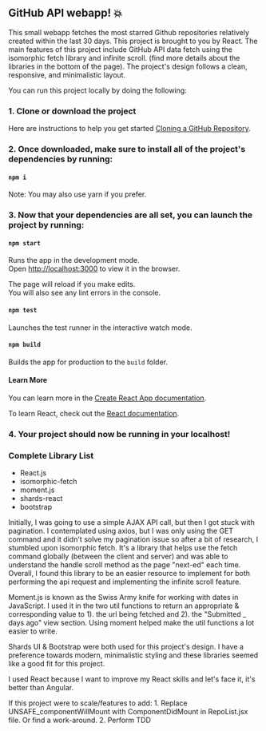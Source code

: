 ## GitHub API webapp! 💥

This small webapp fetches the most starred Github repositories relatively created within the last 30 days. This project is brought to you by React. The main features of this project include GitHub API data fetch using the isomorphic fetch library and infinite scroll. (find more details about the libraries in the bottom of the page). The project's design follows a clean, responsive, and minimalistic layout.

You can run this project locally by doing the following:

### 1. Clone or download the project

Here are instructions to help you get started [Cloning a GitHub Repository](https://help.github.com/en/github/creating-cloning-and-archiving-repositories/cloning-a-repository).


### 2. Once downloaded, make sure to install all of the project's dependencies by running:

#### `npm i`

Note: You may also use yarn if you prefer.

### 3. Now that your dependencies are all set, you can launch the project by running: 

#### `npm start`

Runs the app in the development mode.<br />
Open [http://localhost:3000](http://localhost:3000) to view it in the browser.

The page will reload if you make edits.<br />
You will also see any lint errors in the console.

#### `npm test`

Launches the test runner in the interactive watch mode.<br />

#### `npm build`

Builds the app for production to the `build` folder.<br />

#### Learn More

You can learn more in the [Create React App documentation](https://facebook.github.io/create-react-app/docs/getting-started).

To learn React, check out the [React documentation](https://reactjs.org/).

### 4. Your project should now be running in your localhost!


### Complete Library List

- React.js
- isomorphic-fetch
- moment.js
- shards-react
- bootstrap

Initially, I was going to use a simple AJAX API call, but then I got stuck with pagination. I contemplated using axios, but I was only using the GET command and it didn't solve my pagination issue so after a bit of research, I stumbled upon isomorphic fetch. It's a library that helps use the fetch command globally (between the client and server) and was able to understand the handle scroll method as the page "next-ed" each time. Overall, I found this library to be an easier resource to implement for both performing the api request and implementing the infinite scroll feature.

Moment.js is known as the Swiss Army knife for working with dates in JavaScript. I used it in the two util functions to return an appropriate & corresponding value to 1). the url being fetched and 2). the "Submitted _ days ago" view section. Using moment helped make the util functions a lot easier to write.

Shards UI & Bootstrap were both used for this project's design. I have a preference towards modern, minimalistic styling and these libraries seemed like a good fit for this project.

I used React because I want to improve my React skills and let's face it, it's better than Angular.

If this project were to scale/features to add:
    1. Replace UNSAFE_componentWillMount with ComponentDidMount in RepoList.jsx file. Or find a work-around.
    2. Perform TDD